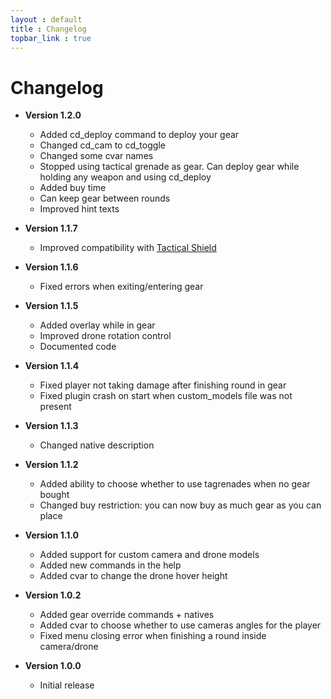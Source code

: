 ```yaml
---
layout : default
title : Changelog
topbar_link : true
---
```


# Changelog

* **Version 1.2.0**
  * Added cd_deploy command to deploy your gear
  * Changed cd_cam to cd_toggle
  * Changed some cvar names
  * Stopped using tactical grenade as gear. Can deploy gear while holding any weapon and using cd_deploy
  * Added buy time
  * Can keep gear between rounds
  * Improved hint texts

* **Version 1.1.7**
  * Improved compatibility with [Tactical Shield](https://keplyx.github.io/TacticalShield/index.html)

* **Version 1.1.6**
  * Fixed errors when exiting/entering gear

* **Version 1.1.5**
  * Added overlay while in gear
  * Improved drone rotation control
  * Documented code

* **Version 1.1.4**
  * Fixed player not taking damage after finishing round in gear
  * Fixed plugin crash on start when custom_models file was not present

* **Version 1.1.3**
  * Changed native description

* **Version 1.1.2**
  * Added ability to choose whether to use tagrenades when no gear bought
  * Changed buy restriction: you can now buy as much gear as you can place

* **Version 1.1.0**
  * Added support for custom camera and drone models
  * Added new commands in the help
  * Added cvar to change the drone hover height


* **Version 1.0.2**
  * Added gear override commands + natives
  * Added cvar to choose whether to use cameras angles for the player
  * Fixed menu closing error when finishing a round inside camera/drone

* **Version 1.0.0**
  * Initial release

